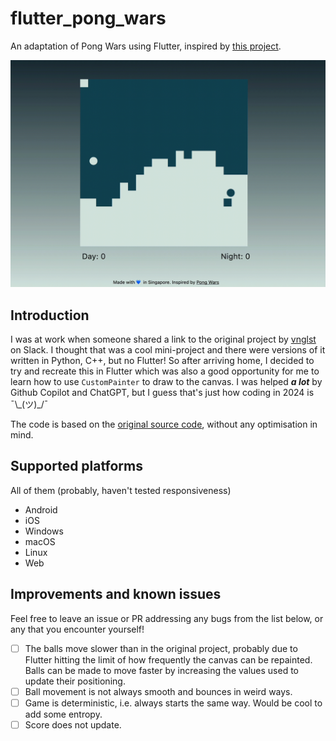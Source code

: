 # flutter_pong_wars

An adaptation of Pong Wars using Flutter, inspired by [this project](https://pong-wars.koenvangilst.nl/).

![](preview.gif)

## Introduction

I was at work when someone shared a link to the original project by [vnglst](https://github.com/vnglst) on Slack. I thought that was a cool mini-project and there were versions of it written in Python, C++, but no Flutter! So after arriving home, I decided to try and recreate this in Flutter which was also a good opportunity for me to learn how to use `CustomPainter` to draw to the canvas. I was helped **_a lot_** by Github Copilot and ChatGPT, but I guess that's just how coding in 2024 is ¯\\\_(ツ)\_/¯

The code is based on the [original source code](https://github.com/vnglst/pong-wars/tree/main), without any optimisation in mind.

## Supported platforms

All of them (probably, haven't tested responsiveness)

- Android
- iOS
- Windows
- macOS
- Linux
- Web

## Improvements and known issues

Feel free to leave an issue or PR addressing any bugs from the list below, or any that you encounter yourself!

- [ ] The balls move slower than in the original project, probably due to Flutter hitting the limit of how frequently the canvas can be repainted. Balls can be made to move faster by increasing the values used to update their positioning.
- [ ] Ball movement is not always smooth and bounces in weird ways.
- [ ] Game is deterministic, i.e. always starts the same way. Would be cool to add some entropy.
- [ ] Score does not update.
